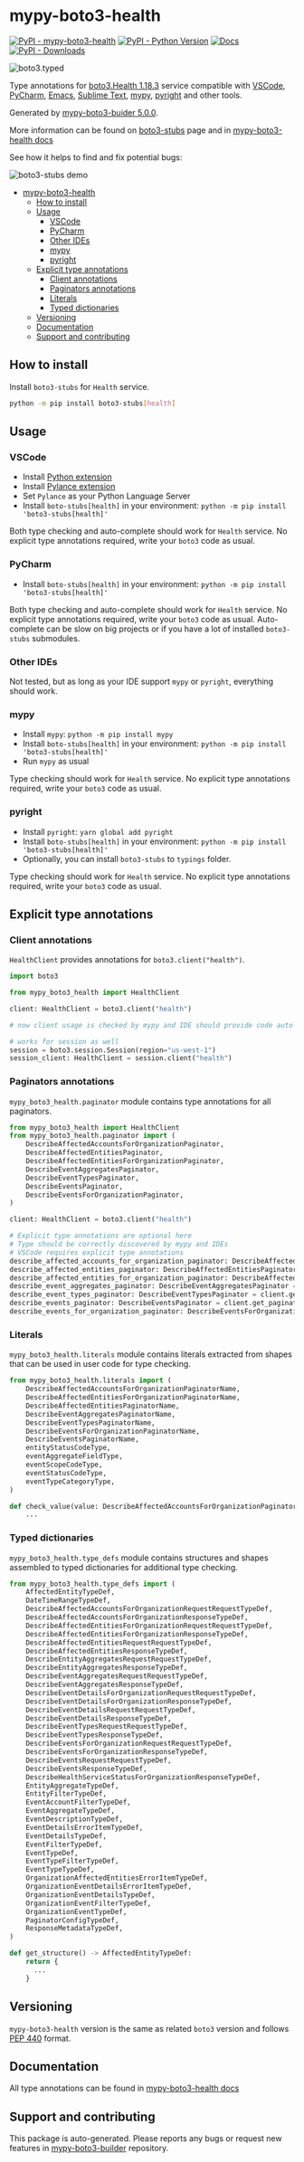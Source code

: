 <a id="mypy-boto3-health"></a>

# mypy-boto3-health

[![PyPI - mypy-boto3-health](https://img.shields.io/pypi/v/mypy-boto3-health.svg?color=blue)](https://pypi.org/project/mypy-boto3-health)
[![PyPI - Python Version](https://img.shields.io/pypi/pyversions/mypy-boto3-health.svg?color=blue)](https://pypi.org/project/mypy-boto3-health)
[![Docs](https://img.shields.io/readthedocs/mypy-boto3-builder.svg?color=blue)](https://mypy-boto3-builder.readthedocs.io/)
[![PyPI - Downloads](https://img.shields.io/pypi/dw/mypy-boto3-health?color=blue)](https://pypistats.org/packages/mypy-boto3-health)

![boto3.typed](https://github.com/vemel/mypy_boto3_builder/raw/master/logo.png)

Type annotations for
[boto3.Health 1.18.3](https://boto3.amazonaws.com/v1/documentation/api/1.18.3/reference/services/health.html#Health)
service compatible with [VSCode](https://code.visualstudio.com/),
[PyCharm](https://www.jetbrains.com/pycharm/),
[Emacs](https://www.gnu.org/software/emacs/),
[Sublime Text](https://www.sublimetext.com/),
[mypy](https://github.com/python/mypy),
[pyright](https://github.com/microsoft/pyright) and other tools.

Generated by
[mypy-boto3-buider 5.0.0](https://github.com/vemel/mypy_boto3_builder).

More information can be found on
[boto3-stubs](https://pypi.org/project/boto3-stubs/) page and in
[mypy-boto3-health docs](https://vemel.github.io/boto3_stubs_docs/mypy_boto3_health/)

See how it helps to find and fix potential bugs:

![boto3-stubs demo](https://github.com/vemel/mypy_boto3_builder/raw/master/demo.gif)

- [mypy-boto3-health](#mypy-boto3-health)
  - [How to install](#how-to-install)
  - [Usage](#usage)
    - [VSCode](#vscode)
    - [PyCharm](#pycharm)
    - [Other IDEs](#other-ides)
    - [mypy](#mypy)
    - [pyright](#pyright)
  - [Explicit type annotations](#explicit-type-annotations)
    - [Client annotations](#client-annotations)
    - [Paginators annotations](#paginators-annotations)
    - [Literals](#literals)
    - [Typed dictionaries](#typed-dictionaries)
  - [Versioning](#versioning)
  - [Documentation](#documentation)
  - [Support and contributing](#support-and-contributing)

<a id="how-to-install"></a>

## How to install

Install `boto3-stubs` for `Health` service.

```bash
python -m pip install boto3-stubs[health]
```

<a id="usage"></a>

## Usage

<a id="vscode"></a>

### VSCode

- Install
  [Python extension](https://marketplace.visualstudio.com/items?itemName=ms-python.python)
- Install
  [Pylance extension](https://marketplace.visualstudio.com/items?itemName=ms-python.vscode-pylance)
- Set `Pylance` as your Python Language Server
- Install `boto-stubs[health]` in your environment:
  `python -m pip install 'boto3-stubs[health]'`

Both type checking and auto-complete should work for `Health` service. No
explicit type annotations required, write your `boto3` code as usual.

<a id="pycharm"></a>

### PyCharm

- Install `boto-stubs[health]` in your environment:
  `python -m pip install 'boto3-stubs[health]'`

Both type checking and auto-complete should work for `Health` service. No
explicit type annotations required, write your `boto3` code as usual.
Auto-complete can be slow on big projects or if you have a lot of installed
`boto3-stubs` submodules.

<a id="other-ides"></a>

### Other IDEs

Not tested, but as long as your IDE support `mypy` or `pyright`, everything
should work.

<a id="mypy"></a>

### mypy

- Install `mypy`: `python -m pip install mypy`
- Install `boto-stubs[health]` in your environment:
  `python -m pip install 'boto3-stubs[health]'`
- Run `mypy` as usual

Type checking should work for `Health` service. No explicit type annotations
required, write your `boto3` code as usual.

<a id="pyright"></a>

### pyright

- Install `pyright`: `yarn global add pyright`
- Install `boto-stubs[health]` in your environment:
  `python -m pip install 'boto3-stubs[health]'`
- Optionally, you can install `boto3-stubs` to `typings` folder.

Type checking should work for `Health` service. No explicit type annotations
required, write your `boto3` code as usual.

<a id="explicit-type-annotations"></a>

## Explicit type annotations

<a id="client-annotations"></a>

### Client annotations

`HealthClient` provides annotations for `boto3.client("health")`.

```python
import boto3

from mypy_boto3_health import HealthClient

client: HealthClient = boto3.client("health")

# now client usage is checked by mypy and IDE should provide code auto-complete

# works for session as well
session = boto3.session.Session(region="us-west-1")
session_client: HealthClient = session.client("health")
```

<a id="paginators-annotations"></a>

### Paginators annotations

`mypy_boto3_health.paginator` module contains type annotations for all
paginators.

```python
from mypy_boto3_health import HealthClient
from mypy_boto3_health.paginator import (
    DescribeAffectedAccountsForOrganizationPaginator,
    DescribeAffectedEntitiesPaginator,
    DescribeAffectedEntitiesForOrganizationPaginator,
    DescribeEventAggregatesPaginator,
    DescribeEventTypesPaginator,
    DescribeEventsPaginator,
    DescribeEventsForOrganizationPaginator,
)

client: HealthClient = boto3.client("health")

# Explicit type annotations are optional here
# Type should be correctly discovered by mypy and IDEs
# VSCode requires explicit type annotations
describe_affected_accounts_for_organization_paginator: DescribeAffectedAccountsForOrganizationPaginator = client.get_paginator("describe_affected_accounts_for_organization")
describe_affected_entities_paginator: DescribeAffectedEntitiesPaginator = client.get_paginator("describe_affected_entities")
describe_affected_entities_for_organization_paginator: DescribeAffectedEntitiesForOrganizationPaginator = client.get_paginator("describe_affected_entities_for_organization")
describe_event_aggregates_paginator: DescribeEventAggregatesPaginator = client.get_paginator("describe_event_aggregates")
describe_event_types_paginator: DescribeEventTypesPaginator = client.get_paginator("describe_event_types")
describe_events_paginator: DescribeEventsPaginator = client.get_paginator("describe_events")
describe_events_for_organization_paginator: DescribeEventsForOrganizationPaginator = client.get_paginator("describe_events_for_organization")
```

<a id="literals"></a>

### Literals

`mypy_boto3_health.literals` module contains literals extracted from shapes
that can be used in user code for type checking.

```python
from mypy_boto3_health.literals import (
    DescribeAffectedAccountsForOrganizationPaginatorName,
    DescribeAffectedEntitiesForOrganizationPaginatorName,
    DescribeAffectedEntitiesPaginatorName,
    DescribeEventAggregatesPaginatorName,
    DescribeEventTypesPaginatorName,
    DescribeEventsForOrganizationPaginatorName,
    DescribeEventsPaginatorName,
    entityStatusCodeType,
    eventAggregateFieldType,
    eventScopeCodeType,
    eventStatusCodeType,
    eventTypeCategoryType,
)

def check_value(value: DescribeAffectedAccountsForOrganizationPaginatorName) -> bool:
    ...
```

<a id="typed-dictionaries"></a>

### Typed dictionaries

`mypy_boto3_health.type_defs` module contains structures and shapes assembled
to typed dictionaries for additional type checking.

```python
from mypy_boto3_health.type_defs import (
    AffectedEntityTypeDef,
    DateTimeRangeTypeDef,
    DescribeAffectedAccountsForOrganizationRequestRequestTypeDef,
    DescribeAffectedAccountsForOrganizationResponseTypeDef,
    DescribeAffectedEntitiesForOrganizationRequestRequestTypeDef,
    DescribeAffectedEntitiesForOrganizationResponseTypeDef,
    DescribeAffectedEntitiesRequestRequestTypeDef,
    DescribeAffectedEntitiesResponseTypeDef,
    DescribeEntityAggregatesRequestRequestTypeDef,
    DescribeEntityAggregatesResponseTypeDef,
    DescribeEventAggregatesRequestRequestTypeDef,
    DescribeEventAggregatesResponseTypeDef,
    DescribeEventDetailsForOrganizationRequestRequestTypeDef,
    DescribeEventDetailsForOrganizationResponseTypeDef,
    DescribeEventDetailsRequestRequestTypeDef,
    DescribeEventDetailsResponseTypeDef,
    DescribeEventTypesRequestRequestTypeDef,
    DescribeEventTypesResponseTypeDef,
    DescribeEventsForOrganizationRequestRequestTypeDef,
    DescribeEventsForOrganizationResponseTypeDef,
    DescribeEventsRequestRequestTypeDef,
    DescribeEventsResponseTypeDef,
    DescribeHealthServiceStatusForOrganizationResponseTypeDef,
    EntityAggregateTypeDef,
    EntityFilterTypeDef,
    EventAccountFilterTypeDef,
    EventAggregateTypeDef,
    EventDescriptionTypeDef,
    EventDetailsErrorItemTypeDef,
    EventDetailsTypeDef,
    EventFilterTypeDef,
    EventTypeDef,
    EventTypeFilterTypeDef,
    EventTypeTypeDef,
    OrganizationAffectedEntitiesErrorItemTypeDef,
    OrganizationEventDetailsErrorItemTypeDef,
    OrganizationEventDetailsTypeDef,
    OrganizationEventFilterTypeDef,
    OrganizationEventTypeDef,
    PaginatorConfigTypeDef,
    ResponseMetadataTypeDef,
)

def get_structure() -> AffectedEntityTypeDef:
    return {
      ...
    }
```

<a id="versioning"></a>

## Versioning

`mypy-boto3-health` version is the same as related `boto3` version and follows
[PEP 440](https://www.python.org/dev/peps/pep-0440/) format.

<a id="documentation"></a>

## Documentation

All type annotations can be found in
[mypy-boto3-health docs](https://vemel.github.io/boto3_stubs_docs/mypy_boto3_health/)

<a id="support-and-contributing"></a>

## Support and contributing

This package is auto-generated. Please reports any bugs or request new features
in [mypy-boto3-builder](https://github.com/vemel/mypy_boto3_builder/issues/)
repository.
